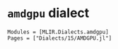 # `amdgpu` dialect

```@autodocs
Modules = [MLIR.Dialects.amdgpu]
Pages = ["Dialects/15/AMDGPU.jl"]
```
